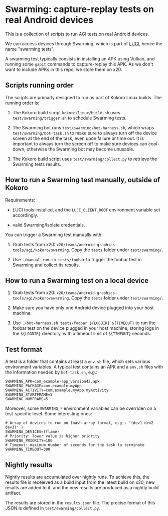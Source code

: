 # Swarming: capture-replay tests on real Android devices

This is a collection of scripts to run AGI tests on real Android devices.

We can access devices through Swarming, which is part of
[LUCI](https://chromium.googlesource.com/infra/infra/+/master/doc/users/services/about_luci.md),
hence the name "swarming tests".

A swarming test typically consists in installing an APK using Vulkan, and
running some `gapit` commands to capture-replay this APK. As we don't want to
include APKs in this repo, we store them on x20.

## Scripts running order

The scripts are primarly designed to run as part of Kokoro Linux builds. The
running order is:

1. The Kokoro build script `kokoro/linux/build.sh` uses `test/swarming/trigger.sh` to
   schedule Swarming tests.

2. The Swarming bot runs `test/swarming/bot-harness.sh`, which wraps
   `test/swarming/bot-task.sh` to make sure to always turn off the device screen
   at the end of the task, even upon failure or time out. It is important to
   always turn the screen off to make sure devices can cool-down, otherwise the
   Swarming bot may become unusable.

3. The Kokoro build script uses `test/swarming/collect.py` to retrieve the
   Swarming tests results.

## How to run a Swarming test manually, outside of Kokoro

Requirements:

- LUCI tools installed, and the `LUCI_CLIENT_ROOT` environment variable set
  accordingly.

- valid Swarming/Isolate credentials.

You can trigger a Swarming test manually with:

1. Grab tests from x20:
   `x20/teams/android-graphics-tools/agi/kokoro/swarming`. Copy the `tests`
   folder under `test/swarming/`.

2. Use `./manual-run.sh tests/foobar` to trigger the foobar test in Swarming and
   collect its results.

## How to run a Swarming test on a local device

1. Grab tests from x20:
   `x20/teams/android-graphics-tools/agi/kokoro/swarming`. Copy the `tests`
   folder under `test/swarming/`.

2. Make sure you have only one Android device plugged into your host machine.

3. Use `./bot-harness.sh tests/foobar ${LOGDIR} ${TIMEOUT}` to run the foobar
   test on the device plugged in your host machine, storing logs in the
   `${LOGDIR}` directory, with a timeout limit of `${TIMEOUT}` seconds.

## Test format

A test is a folder that contains at least a `env.sh` file, which sets various
environment variables. A typical test contains an APK and a `env.sh` files with
the information needed by `bot-task.sh`, e.g.:

```
SWARMING_APK=com_example-app_version42.apk
SWARMING_PACKAGE=com.example.myApp
SWARMING_ACTIVITY=com.example.myApp.myActivity
SWARMING_STARTFRAME=5
SWARMING_NUMFRAME=5
```

Moreover, some `SWARMING_*` environment variables can be overriden on a
test-specific level. Some interesting ones:

```
# Array of devices to run on (bash-array format, e.g.: '(dev1 dev2 dev3)' )
SWARMING_DEVICES=(flame)
# Priority: lower value is higher priority
SWARMING_PRIORITY=100
# Timeout: maximum number of seconds for the task to terminate
SWARMING_TIMEOUT=300
```

## Nightly results

Nightly results are accumulated over nightly runs. To achieve this, the results
file is receieved as a build input from the latest build on x20, new results are
added to it, and the new results are produced as a nightly build artifact.

The results are stored in the `results.json` file. The precise format of this
JSON is defined in `test/swarming/collect.py`.
